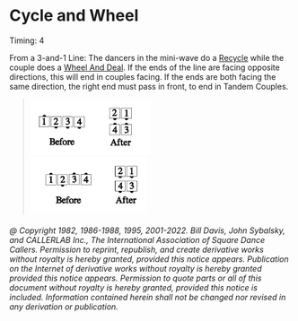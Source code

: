 
# Cycle and Wheel

Timing: 4

From a 3-and-1 Line: The dancers in the mini-wave do a [Recycle](../ms/recycle.md) 
while the couple does a [Wheel And Deal](../b2/wheel_and_deal.md). 
If the ends of the line are facing opposite directions, this will end in
couples facing. If the ends are both facing the same direction, the right end must pass in
front, to end in Tandem Couples.

> 
> ![alt](cycle_and_wheel_1a.png)![alt](cycle_and_wheel_1b.png)  
> ![alt](cycle_and_wheel_1c.png)![alt](cycle_and_wheel_1d.png)
> 

###### @ Copyright 1982, 1986-1988, 1995, 2001-2022. Bill Davis, John Sybalsky, and CALLERLAB Inc., The International Association of Square Dance Callers. Permission to reprint, republish, and create derivative works without royalty is hereby granted, provided this notice appears. Publication on the Internet of derivative works without royalty is hereby granted provided this notice appears. Permission to quote parts or all of this document without royalty is hereby granted, provided this notice is included. Information contained herein shall not be changed nor revised in any derivation or publication.
